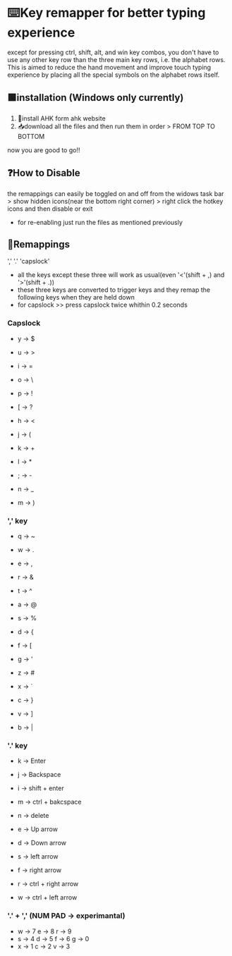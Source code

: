 # ⌨️Key remapper for better typing experience
except for pressing ctrl, shift, alt, and win key combos, you don't have to use any other key row than the three main key rows, i.e. the alphabet rows.
This is aimed to reduce the hand movement and improve touch typing experience by placing all the special symbols on the alphabet rows itself.
## 🟩installation (Windows only currently)
1. 💾install AHK form ahk website
2. 📥download all the files and then run them in order > FROM TOP TO BOTTOM

now you are good to go!!

## ❓How to Disable
the remappings can easily be toggled on and off from the widows task bar > show hidden icons(near the bottom right corner) > right click the hotkey icons and then disable or exit

- for re-enabling just run the files as mentioned previously

## 🔵Remappings 
','   '.'   'capslock'
- all the keys except these three will work as usual(even '<'(shift + ,) and '>'(shift + .))
- these three keys are converted to trigger keys and they remap the following keys when they are held down
- for capslock >> press capslock twice whithin 0.2 seconds

### Capslock
- y -> $
- u -> >
- i -> =
- o -> \
- p -> !
- [ -> ?

- h -> <
- j -> (
- k -> +
- l -> *
- ; -> -

- n -> _
- m -> )

### ',' key
- q -> ~
- w -> .
- e -> ,
- r -> &
- t -> ^

- a -> @
- s -> %
- d -> {
- f -> [
- g -> '

- z -> #
- x -> `
- c -> }
- v -> ]
- b -> |

### '.' key
- k -> Enter
- j -> Backspace
- i -> shift + enter
- m -> ctrl + bakcspace
- n -> delete

- e -> Up arrow
- d -> Down arrow
- s -> left arrow
- f -> right arrow
- r -> ctrl + right arrow
- w -> ctrl + left arrow

### '.' + ',' (NUM PAD -> experimantal)
+ w -> 7    e -> 8    r -> 9
+ s -> 4    d -> 5    f -> 6     g -> 0
+ x -> 1    c -> 2    v -> 3
